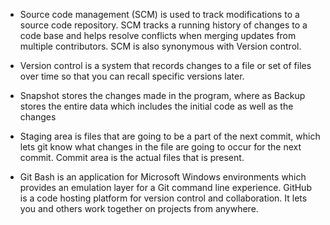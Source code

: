 - Source code management (SCM) is used to track modifications to a source code repository. SCM tracks a running history of changes to a code base and helps resolve conflicts when merging updates from multiple contributors. SCM is also synonymous with Version control. 

- Version control is a system that records changes to a file or set of files over time so that you can recall specific versions later. 

- Snapshot stores the changes made in the program, where as Backup stores the entire data which includes the initial code as well as the changes

- Staging area is files that are going to be a part of the next commit, which lets git know what changes in the file are going to occur for the next commit. Commit area is the actual files that is present.

- Git Bash is an application for Microsoft Windows environments which provides an emulation layer for a Git command line experience. GitHub is a code hosting platform for version control and collaboration. It lets you and others work together on projects from anywhere.